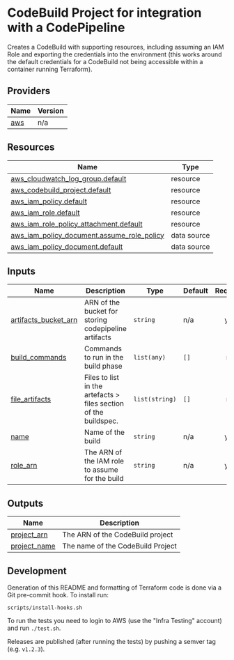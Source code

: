 <!-- BEGIN_TF_DOCS -->
# CodeBuild Project for integration with a CodePipeline

Creates a CodeBuild with supporting resources, including assuming an IAM Role and exporting the
credentials into the environment (this works around the default credentials for a CodeBuild
not being accessible within a container running Terraform).

## Providers

| Name | Version |
|------|---------|
| <a name="provider_aws"></a> [aws](#provider\_aws) | n/a |

## Resources

| Name | Type |
|------|------|
| [aws_cloudwatch_log_group.default](https://registry.terraform.io/providers/hashicorp/aws/latest/docs/resources/cloudwatch_log_group) | resource |
| [aws_codebuild_project.default](https://registry.terraform.io/providers/hashicorp/aws/latest/docs/resources/codebuild_project) | resource |
| [aws_iam_policy.default](https://registry.terraform.io/providers/hashicorp/aws/latest/docs/resources/iam_policy) | resource |
| [aws_iam_role.default](https://registry.terraform.io/providers/hashicorp/aws/latest/docs/resources/iam_role) | resource |
| [aws_iam_role_policy_attachment.default](https://registry.terraform.io/providers/hashicorp/aws/latest/docs/resources/iam_role_policy_attachment) | resource |
| [aws_iam_policy_document.assume_role_policy](https://registry.terraform.io/providers/hashicorp/aws/latest/docs/data-sources/iam_policy_document) | data source |
| [aws_iam_policy_document.default](https://registry.terraform.io/providers/hashicorp/aws/latest/docs/data-sources/iam_policy_document) | data source |

## Inputs

| Name | Description | Type | Default | Required |
|------|-------------|------|---------|:--------:|
| <a name="input_artifacts_bucket_arn"></a> [artifacts\_bucket\_arn](#input\_artifacts\_bucket\_arn) | ARN of the bucket for storing codepipeline artifacts | `string` | n/a | yes |
| <a name="input_build_commands"></a> [build\_commands](#input\_build\_commands) | Commands to run in the build phase | `list(any)` | `[]` | no |
| <a name="input_file_artifacts"></a> [file\_artifacts](#input\_file\_artifacts) | Files to list in the artefacts > files section of the buildspec. | `list(string)` | `[]` | no |
| <a name="input_name"></a> [name](#input\_name) | Name of the build | `string` | n/a | yes |
| <a name="input_role_arn"></a> [role\_arn](#input\_role\_arn) | The ARN of the IAM role to assume for the build | `string` | n/a | yes |

## Outputs

| Name | Description |
|------|-------------|
| <a name="output_project_arn"></a> [project\_arn](#output\_project\_arn) | The ARN of the CodeBuild project |
| <a name="output_project_name"></a> [project\_name](#output\_project\_name) | The name of the CodeBuild Project |

## Development

Generation of this README and formatting of Terraform code is done via a Git pre-commit hook. To install run:

    scripts/install-hooks.sh

To run the tests you need to login to AWS (use the "Infra Testing" account) and run `./test.sh`.

Releases are published (after running the tests) by pushing a semver tag (e.g. `v1.2.3`).
<!-- END_TF_DOCS -->